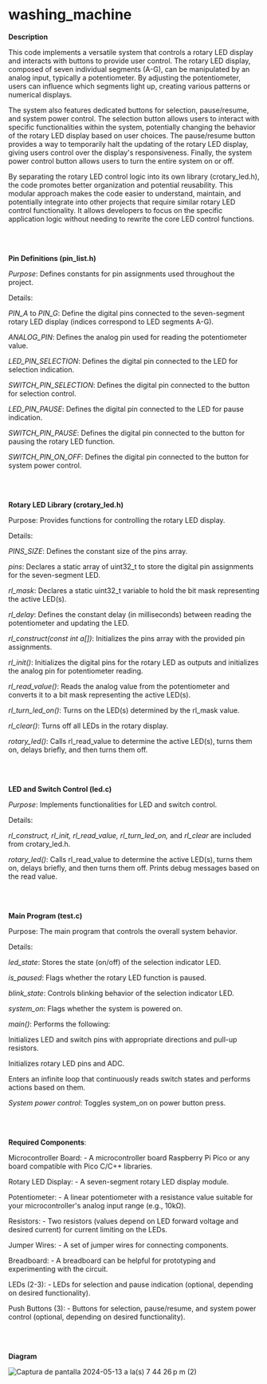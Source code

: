 # washing_machine

**Description**

This code implements a versatile system that controls a rotary LED display and interacts with buttons to provide user control.  The rotary LED display, composed of seven individual segments (A-G), can be manipulated by an analog input, typically a potentiometer. By adjusting the potentiometer, users can influence which segments light up, creating various patterns or numerical displays.

The system also features dedicated buttons for selection, pause/resume, and system power control. The selection button allows users to interact with specific functionalities within the system, potentially changing the behavior of the rotary LED display based on user choices. The pause/resume button provides a way to temporarily halt the updating of the rotary LED display, giving users control over the display's responsiveness. Finally, the system power control button allows users to turn the entire system on or off.

By separating the rotary LED control logic into its own library (crotary_led.h), the code promotes better organization and potential reusability. This modular approach makes the code easier to understand, maintain, and potentially integrate into other projects that require similar rotary LED control functionality. It allows developers to focus on the specific application logic without needing to rewrite the core LED control functions.

<br>
<br>

**Pin Definitions (pin_list.h)**

*Purpose*: Defines constants for pin assignments used throughout the project.

Details:

*PIN_A* to *PIN_G*: Define the digital pins connected to the seven-segment rotary LED display (indices correspond to LED segments A-G).

*ANALOG_PIN*: Defines the analog pin used for reading the potentiometer value.

*LED_PIN_SELECTION*: Defines the digital pin connected to the LED for selection indication.

*SWITCH_PIN_SELECTION*: Defines the digital pin connected to the button for selection control.

*LED_PIN_PAUSE*: Defines the digital pin connected to the LED for pause indication.

*SWITCH_PIN_PAUSE*: Defines the digital pin connected to the button for pausing the rotary LED function.

*SWITCH_PIN_ON_OFF*: Defines the digital pin connected to the button for system power control.

<br>
<br>

**Rotary LED Library (crotary_led.h)**

Purpose: Provides functions for controlling the rotary LED display.

Details:

*PINS_SIZE*: Defines the constant size of the pins array.

*pins*: Declares a static array of uint32_t to store the digital pin assignments for the seven-segment LED.

*rl_mask*: Declares a static uint32_t variable to hold the bit mask representing the active LED(s).

*rl_delay*: Defines the constant delay (in milliseconds) between reading the potentiometer and updating the LED.

*rl_construct(const int a[])*: Initializes the pins array with the provided pin assignments.

*rl_init()*: Initializes the digital pins for the rotary LED as outputs and initializes the analog pin for potentiometer reading.

*rl_read_value()*: Reads the analog value from the potentiometer and converts it to a bit mask representing the active LED(s).

*rl_turn_led_on()*: Turns on the LED(s) determined by the rl_mask value.

*rl_clear()*: Turns off all LEDs in the rotary display.

*rotary_led()*: Calls rl_read_value to determine the active LED(s), turns them on, delays briefly, and then turns them off.

<br>
<br>

**LED and Switch Control (led.c)**

*Purpose*: Implements functionalities for LED and switch control.

Details:

*rl_construct, rl_init, rl_read_value, rl_turn_led_on,* and *rl_clear* are included from crotary_led.h.

*rotary_led()*: Calls rl_read_value to determine the active LED(s), turns them on, delays briefly, and then turns them off. Prints debug messages based on the read value.

<br>
<br>

**Main Program (test.c)**

Purpose: The main program that controls the overall system behavior.

Details:

*led_state*: Stores the state (on/off) of the selection indicator LED.

*is_paused*: Flags whether the rotary LED function is paused.

*blink_state*: Controls blinking behavior of the selection indicator LED.

*system_on*: Flags whether the system is powered on.

*main()*: Performs the following:

Initializes LED and switch pins with appropriate directions and pull-up resistors.

Initializes rotary LED pins and ADC.

Enters an infinite loop that continuously reads switch states and performs actions based on them.

*System power control*: Toggles system_on on power button press.

<br>
<br>

**Required Components**:

Microcontroller Board: - A microcontroller board Raspberry Pi Pico or any board compatible with Pico C/C++ libraries.

Rotary LED Display: - A seven-segment rotary LED display module.

Potentiometer: - A linear potentiometer with a resistance value suitable for your microcontroller's analog input range (e.g., 10kΩ).

Resistors: - Two resistors (values depend on LED forward voltage and desired current) for current limiting on the LEDs.

Jumper Wires: - A set of jumper wires for connecting components.

Breadboard: - A breadboard can be helpful for prototyping and experimenting with the circuit.

LEDs (2-3): - LEDs for selection and pause indication (optional, depending on desired functionality).

Push Buttons (3): - Buttons for selection, pause/resume, and system power control (optional, depending on desired functionality).

<br>
<br>

**Diagram**

![Captura de pantalla 2024-05-13 a la(s) 7 44 26 p m  (2)](https://github.com/zurosai/washing_machine/assets/169511947/acc64f37-883a-4cee-b991-dca00150dbb8)




